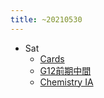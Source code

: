 ```yaml
---
title: ~20210530
---
```


* Sat
  * [Cards](Cards.md)
  * [G12前期中間](G12%E5%89%8D%E6%9C%9F%E4%B8%AD%E9%96%93.md)
  * [Chemistry IA](Chemistry%20IA.md)
